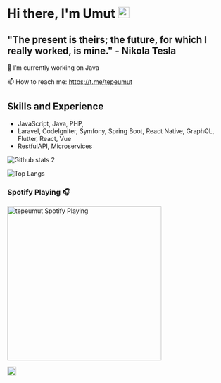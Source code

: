 # Hi there, I'm Umut <a href="https://www.gautamkrishnar.com/" target="blank"><img src="https://media.giphy.com/media/hvRJCLFzcasrR4ia7z/giphy.gif" width="25px"></a>

## "The present is theirs; the future, for which I really worked, is mine." - Nikola Tesla

 🔭 I’m currently working on Java
 
 📫 How to reach me: https://t.me/tepeumut

## Skills and Experience
- JavaScript, Java, PHP, 
- Laravel, CodeIgniter, Symfony, Spring Boot, React Native, GraphQL, Flutter, React, Vue
- RestfulAPI, Microservices


![Github stats 2](https://github-readme-stats.vercel.app/api?username=tepeumut&show_icons=true&theme=vue-dark&count_private=true)

![Top Langs](https://github-readme-stats.vercel.app/api/top-langs/?username=tepeumut&layout=compact&theme=vue-dark&count_private=true)

### Spotify Playing 🎧

[<img src="https://now-playing-tepeumut.vercel.app/api/spotify-playing" alt="tepeumut Spotify Playing" width="350" />](https://open.spotify.com/user/11184563810)

<p align="left">
        <img alt="ViewCount" height="20" src="https://views.whatilearened.today/views/github/tepeumut/tepeumut.svg" />
</p>
